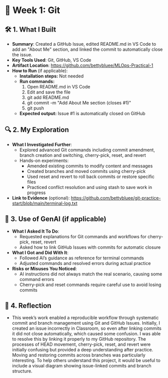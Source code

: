 # 📅 Week 1: Git

## 🛠️ 1. What I Built
- **Summary**: Created a GitHub Issue, edited README.md in VS Code to add an "About Me" section, and linked the commit to automatically close the issue.
- **Key Tools Used**: Git, GitHub, VS Code
- **Artifact Location**: https://github.com/bettybluee/MLOps-Practical-1
- **How to Run** (if applicable):
  - **Installation steps:** Not needed
  - **Run commands:** 
      1. Open README.md in VS Code
      2. Edit and save the file
      3. git add README.md
      4. git commit -m "Add About Me section (closes #1)"
      5. git push
  - **Expected output:** Issue #1 is automatically closed on GitHub

## 🔍 2. My Exploration
- **What I Investigated Further**:
  - Explored advanced Git commands including commit amendment, branch creation and switching, cherry-pick, reset, and revert
  - Hands-on experiments:
    - Amended existing commits to modify content and messages
    - Created branches and moved commits using cherry-pick
    - Used reset and revert to roll back commits or restore specific files
    - Practiced conflict resolution and using stash to save work in progress
- **Link to Evidence** (optional): https://github.com/bettybluee/git-practice-start/blob/main/terminal-log.txt

## 🤖 3. Use of GenAI (if applicable)
- **What I Asked It To Do**:
  - Requested explanations for Git commands and workflows for cherry-pick, reset, revert
  - Asked how to link GitHub Issues with commits for automatic closure
- **What I Got and Did With It**:
  - Followed AI’s guidance as reference for terminal commands
  - Adjusted commands and resolved errors during actual practice
- **Risks or Misuses You Noticed**:
  - AI instructions did not always match the real scenario, causing some command errors
  - Cherry-pick and reset commands require careful use to avoid losing commits

## 💬 4. Reflection
- This week’s work enabled a reproducible workflow through systematic commit and branch management using Git and GitHub Issues. Initially, I created an issue incorrectly in Classroom, so even after linking commits it did not close automatically, which caused some confusion. I was able to resolve this by linking it properly to my GitHub repository. The processes of HEAD movement, cherry-pick, reset, and revert were initially confusing but provided a deep understanding after practice. Moving and restoring commits across branches was particularly interesting. To help others understand this project, it would be useful to include a visual diagram showing issue-linked commits and branch structure.
